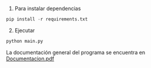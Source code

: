 1. Para instalar dependencias
```python
pip install -r requirements.txt
```

2. Ejecutar
```python
python main.py
```

La documentación general del programa se encuentra en [Documentacion.pdf](https://docs.google.com/document/d/1NTmOBvLqk5oS6Fp3Cpw4yifEfH5i9Gs2E9JoR07OnGA/edit?usp=sharing)
  